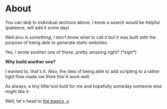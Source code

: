 # About

You can skip to individual sections above. I know a search would be
helpful (patience, will add it some day)

Well alvu is _something_, I don't know what to call it but it was built with the
purpose of being able to generate static websites.

Yes, I wrote another one of these, pretty amazing right? (_\*sigh\*_)

**Why build another one?**

I wanted to, that's it. Also, the idea of being able to add scripting to a
rather tight flow made me think this'd work well.

As always, a tiny little tool built for me and hopefully someday someone else
might like it.

Well, let's head to [the basics &rarr;](01-the-basics)
